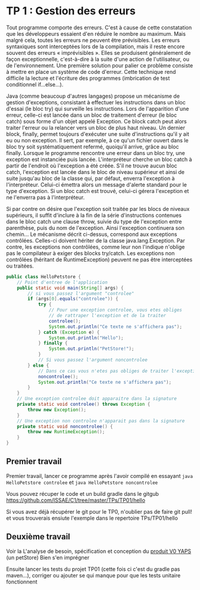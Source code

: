 # TP 1 : Gestion des erreurs

Tout programme comporte des erreurs. 
C'est à cause de cette constatation que les développeurs essaient d'en réduire le nombre au maximum. 
Mais malgré cela, toutes les erreurs ne peuvent être prévisibles. Les erreurs syntaxiques sont interceptées lors de la compilation, 
mais il reste encore souvent des erreurs « imprévisibles ». 
Elles se produisent généralement de façon exceptionnelle, c'est-à-dire à la suite d'une action de l'utilisateur, 
ou de l'environnement. Une première solution pour palier ce problème consiste à mettre en place un système de code d'erreur. 
Cette technique rend difficile la lecture et l'écriture des programmes (imbrication de test conditionnel if...else...).

Java (comme beaucoup d'autres langages) propose un mécanisme de gestion d'exceptions, consistant à effectuer les instructions dans un bloc d'essai 
(le bloc try) qui surveille les instructions. Lors de l'apparition d'une erreur, celle-ci est lancée dans un bloc de traitement d'erreur 
(le bloc catch) sous forme d'un objet appelé Exception. Ce block catch peut alors traiter l'erreur ou la relancer vers un bloc de plus haut niveau. 
Un dernier block, finally, permet toujours d'exécuter une suite d'instructions qu'il y ait eu ou non exception. Il sert, par exemple, 
à ce qu'un fichier ouvert dans le bloc try soit systématiquement refermé, quoiqu'il arrive, grâce au bloc finally. 
Lorsque le programme rencontre une erreur dans un bloc try, 
une exception est instanciée puis lancée. L'interpréteur cherche un bloc catch à partir de l'endroit où l'exception a été créée. 
S'il ne trouve aucun bloc catch, l'exception est lancée dans le bloc de niveau supérieur et ainsi de suite jusqu'au bloc de la classe qui, 
par défaut, enverra l'exception à l'interpréteur. Celui-ci émettra alors un message d'alerte standard pour le type d'exception. 
Si un bloc catch est trouvé, celui-ci gérera l'exception et ne l'enverra pas à l'interpréteur.

Si par contre on désire que l'exception soit traitée par les blocs de niveaux supérieurs, 
il suffit d'inclure à la fin de la série d'instructions contenues dans le bloc catch une clause throw, 
suivie du type de l'exception entre parenthèse, puis du nom de l'exception. Ainsi l'exception continuera son chemin... 
Le mécanisme décrit ci-dessus, correspond aux exceptions contrôlées. 
Celles-ci doivent hériter de la classe java.lang.Exception. 
Par contre, les exceptions non contrôlées, comme leur non l'indique n'oblige pas le compilateur à exiger 
des blocks try/catch. Les exceptions non contrôlées (héritant de RuntimeException) peuvent ne pas être 
interceptées ou traitées.

```java
public class HelloPetstore {
    // Point d'entree de l'application
    public static void main(String[] args) {
        // si vous passez l'argument "controlee"
        if (args[0].equals("controlee")) {
            try {
                // Pour une exception controlee, vous etes obliges
                // de rattraper l'exception et de la traiter
                controlee();
                System.out.println("Ce texte ne s'affichera pas");
            } catch (Exception e) {
                System.out.println("Hello");
            } finally {
                System.out.println("PetStore!");
            }
            // Si vous passez l'argument noncontrolee
        } else {
            // Dans ce cas vous n'etes pas obliges de traiter l'exception
            noncontrolee();
            System.out.println("Ce texte ne s'affichera pas");
        }
    }
    // Une exception controlee doit apparaitre dans la signature
    private static void controlee() throws Exception {
        throw new Exception();
    }
    // Une exception non controlee n'apparait pas dans la signature
    private static void noncontrolee() {
        throw new RuntimeException();
    }
}
```

## Premier travail
Premier travail, lancer ce programme après l'avoir compilé en
essayant ```java HelloPetstore controlee``` et ```java HelloPetstore noncontrolee```

Vous pouvez récuper le code et un build gradle dans le gitgub
https://github.com/ISSAE/C1/tree/master/TPs/TP01/hello

Si vous avez déjà récupérer le git pour le TP0, n'oublier pas de faire
git pull! et vous trouverais ensiute l'exemple dans le repertoire TPs/TP01/hello

## Deuxième travail
Voir la L'analyse de besoin, spécification et conception du [produit V0 YAPS](petStore) (un petStore)
Bien s'en imprégner

Ensuite lancer les tests du projet TP01 (cette fois ci c'est du gradle pas maven...), corriger ou ajouter se qui manque pour que les tests unitaire fonctionnent

